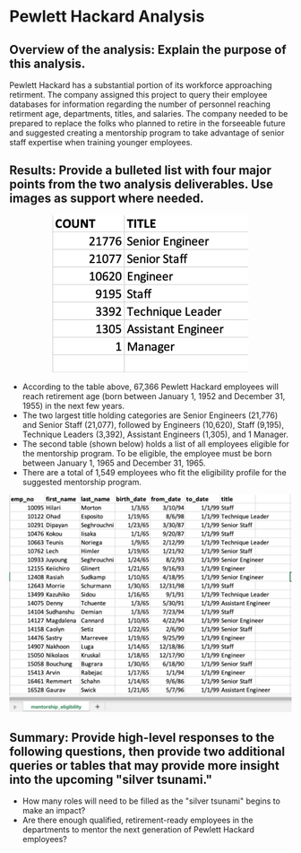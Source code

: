 # Pewlett Hackard Analysis

## Overview of the analysis: Explain the purpose of this analysis.
Pewlett Hackard has a substantial portion of its workforce approaching retirment. The company assigned this project to query their employee databases for information regarding the number of personnel reaching retirment age, departments, titles, and salaries. The company needed to be prepared to replace the folks who planned to retire in the forseeable future and suggested creating a mentorship program to take advantage of senior staff expertise when training younger employees. 

## Results: Provide a bulleted list with four major points from the two analysis deliverables. Use images as support where needed.
<p align=center>
<img src="https://github.com/Shelka4444/Pewlett_Hackard_Analysis/blob/main/Images/Retiring_titles.png" alt="Retiring Titles Table" width=350>
</p>

- According to the table above, 67,366 Pewlett Hackard employees will reach retirement age (born between January 1, 1952 and December 31, 1955) in the next few years.
- The two largest title holding categories are Senior Engineers (21,776) and Senior Staff (21,077), followed by Engineers (10,620), Staff (9,195), Technique Leaders (3,392), Assistant Engineers (1,305), and 1 Manager.
- The second table (shown below) holds a list of all employees eligible for the mentorship program. To be eligible, the employee must be born between January 1, 1965 and December 31, 1965.
- There are a total of 1,549 employees who fit the eligibility profile for the suggested mentorship program.

<p align=center>
<img src="https://github.com/Shelka4444/Pewlett_Hackard_Analysis/blob/main/Images/Mentorship_Eligibility.png" alt="Mentorship Table" width=600>
</p>
  
## Summary: Provide high-level responses to the following questions, then provide two additional queries or tables that may provide more insight into the upcoming "silver tsunami."
- How many roles will need to be filled as the "silver tsunami" begins to make an impact?
- Are there enough qualified, retirement-ready employees in the departments to mentor the next generation of Pewlett Hackard employees?
